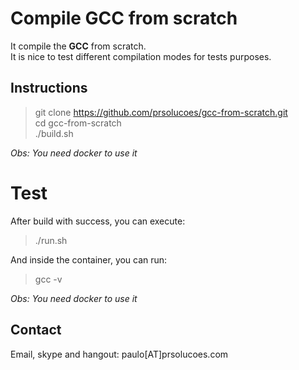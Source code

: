 # Compile GCC from scratch

It compile the **GCC** from scratch.  
It is nice to test different compilation modes for tests purposes.  

## Instructions

> git clone https://github.com/prsolucoes/gcc-from-scratch.git    
> cd gcc-from-scratch  
> ./build.sh  

*Obs: You need docker to use it*

# Test

After build with success, you can execute:

> ./run.sh  

And inside the container, you can run:

> gcc -v

 *Obs: You need docker to use it*

## Contact

Email, skype and hangout: paulo[AT]prsolucoes.com

